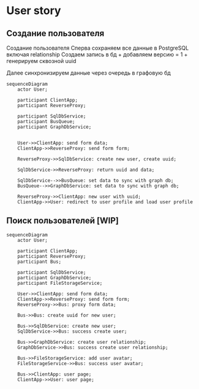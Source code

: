 # User story

## Создание пользователя

Создание пользователя
Сперва сохраняем все данные в PostgreSQL включая relationship
Создаем запись в бд + добавляем версию = 1 + генерируем сквозной uuid

Далее синхронизируем данные через очередь в графовую бд

```mermaid
sequenceDiagram
    actor User;

    participant ClientApp;
    participant ReverseProxy;

    participant SqlDbService;
    participant BusQueue;
    participant GraphDbService;


    User->>ClientApp: send form data;
    ClientApp->>ReverseProxy: send form form;

    ReverseProxy->>SqlDbService: create new user, create uuid;

    SqlDbService->>ReverseProxy: return uuid and data;

    SqlDbService-->>BusQueue: set data to sync with graph db;
    BusQueue-->>GraphDbService: set data to sync with graph db;

    ReverseProxy->>ClientApp: new user with uuid;
    ClientApp->>User: redirect to user profile and load user profile
```

## Поиск пользователей [WIP]

```mermaid
sequenceDiagram
    actor User;

    participant ClientApp;
    participant ReverseProxy;
    participant Bus;

    participant SqlDbService;
    participant GraphDbService;
    participant FileStorageService;

    User->>ClientApp: send form data;
    ClientApp->>ReverseProxy: send form form;
    ReverseProxy->>Bus: proxy form data;

    Bus->>Bus: create uuid for new user;

    Bus->>SqlDbService: create new user;
    SqlDbService->>Bus: success create user;

    Bus->>GraphDbService: create user relationship;
    GraphDbService->>Bus: success create user relationship;

    Bus->>FileStorageService: add user avatar;
    FileStorageService->>Bus: success user avatar;

    Bus->>ClientApp: user page;
    ClientApp->>User: user page;
```
